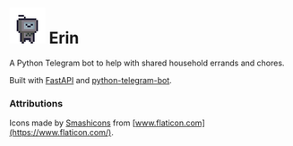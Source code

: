 # ![Erin](imgs/erin_bot_64x64.png) Erin
A Python Telegram bot to help with shared household errands and chores.

Built with [FastAPI](https://fastapi.tiangolo.com/) and [python-telegram-bot](https://python-telegram-bot.org/).

### Attributions
Icons made by [Smashicons](https://www.flaticon.com/authors/smashicons) from [www.flaticon.com](https://www.flaticon.com/).